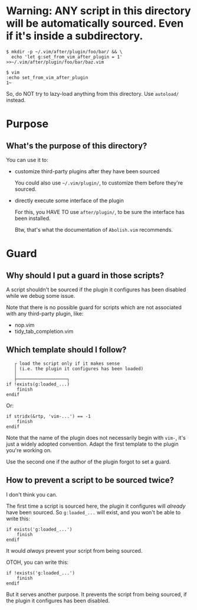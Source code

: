 # Warning: ANY script in this directory will be automatically sourced. Even if it's inside a subdirectory.

    $ mkdir -p ~/.vim/after/plugin/foo/bar/ && \
      echo 'let g:set_from_vim_after_plugin = 1' >>~/.vim/after/plugin/foo/bar/baz.vim

    $ vim
    :echo set_from_vim_after_plugin
    1~

So, do NOT try to lazy-load anything from this directory.
Use `autoload/` instead.

##
# Purpose
## What's the purpose of this directory?

You can use it to:

   - customize third-party plugins after they have been sourced

       You could also use `~/.vim/plugin/`, to customize them before
       they're sourced.

   - directly execute some interface of the plugin

       For this, you HAVE TO use `after/plugin/`, to be sure
       the interface has been installed.

       Btw, that's what the documentation of `Abolish.vim` recommends.

##
# Guard
## Why should I put a guard in those scripts?

A script  shouldn't be  sourced if  the plugin it  configures has  been disabled
while we debug some issue.

Note that there is  no possible guard for scripts which  are not associated with
any third-party plugin, like:

   - nop.vim
   - tidy_tab_completion.vim

## Which template should I follow?

       ┌ load the script only if it makes sense
       │ (i.e. the plugin it configures has been loaded)
       │
       ├───────────────────┐
    if !exists(g:loaded_...)
        finish
    endif

Or:

    if stridx(&rtp, 'vim-...') == -1
        finish
    endif

Note that the  name of the plugin  does not necessarily begin  with `vim-`, it's
just a widely adopted convention.
Adapt the first template to the plugin you're working on.

Use the second one if the author of the plugin forgot to set a guard.

## How to prevent a script to be sourced twice?

I don't think you can.

The first time a script is sourced here, the plugin it configures will *already*
have been sourced.
So `g:loaded_...` will exist, and you won't be able to write this:

    if exists('g:loaded_...')
        finish
    endif

It would *always* prevent your script from being sourced.

OTOH, you can write this:

    if !exists('g:loaded_...')
        finish
    endif

But it serves another purpose.
It prevents the script from being sourced,  if the plugin it configures has been
disabled.

